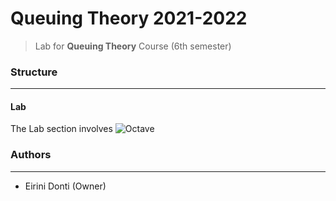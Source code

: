 # Queuing Theory 2021-2022
> Lab for **Queuing Theory** Course (6th semester)

### Structure
---
#### Lab

The Lab section involves ![Octave](https://img.shields.io/badge/Octave-5.2.0-brightgreen?style=flat-square)

### Authors
---

- Eirini Donti (Owner)

<!-- ### License
--- -->
